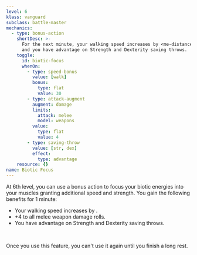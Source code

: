 ```yaml
---
level: 6
klass: vanguard
subclass: battle-master
mechanics:
  - type: bonus-action
    shortDesc: >-
      For the next minute, your walking speed increases by <me-distance length="30" />, +4 to all melee weapon damage rolls,
      and you have advantage on Strength and Dexterity saving throws.
    toggle:
      id: biotic-focus
      whenOn:
        - type: speed-bonus
          value: [walk]
          bonus:
            type: flat
            value: 30
        - type: attack-augment
          augment: damage
          limits:
            attack: melee
            model: weapons
          value:
            type: flat
            value: 4
        - type: saving-throw
          value: [str, dex]
          effect:
            type: advantage
    resource: {}
name: Biotic Focus
---
```

At 6th level, you can use a bonus action to focus your biotic energies into your muscles granting additional
speed and strength. You gain the following benefits for 1 minute:

* Your walking speed increases by <me-distance length="30" />.
* +4 to all melee weapon damage rolls.
* You have advantage on Strength and Dexterity saving throws.

<br>

Once you use this feature, you can't use it again until you finish a long rest.
